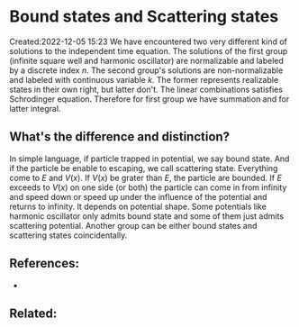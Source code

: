 
# Bound states and Scattering states
Created:2022-12-05 15:23
We have encountered two very different kind of solutions to the independent time equation. The solutions of the first group (infinite square well and harmonic oscillator) are normalizable and labeled by a discrete index $n$. The second group's solutions are non-normalizable and labeled with continuous variable $k$. 
The former represents realizable states in their own right, but latter don't. The linear combinations satisfies Schrodinger equation. Therefore for first group we have summation and for latter integral.

## What's the difference and distinction?
In simple language, if particle trapped in potential, we say bound state. And if the particle be enable to escaping, we call scattering state. 
Everything come to $E$ and $V(x)$. If $V(x)$ be grater than $E$, the particle are bounded. If $E$ exceeds to $V(x)$ on one side (or both) the particle can come in from infinity and speed down or speed up under the influence of the potential and returns to infinity. It depends on potential shape.
Some potentials like harmonic oscillator only admits bound state and some of them just admits scattering potential. Another group can be either bound states and scattering states coincidentally. 


## References:
- 
## Related:

